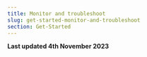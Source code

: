 ```yaml
---
title: Monitor and troubleshoot
slug: get-started-monitor-and-troubleshoot
section: Get-Started
---
```


**Last updated 4th November 2023**

